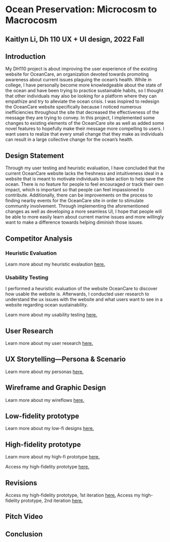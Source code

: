 # Ocean Preservation: Microcosm to Macrocosm

## Kaitlyn Li, Dh 110 UX + UI design, 2022 Fall

## Introduction
My DH110 project is about improving the user experience of the existing website for OceanCare, an organization devoted towards promoting awareness about current issues plaguing the ocean’s health. While in college, I have personally become more knowledgeable about the state of the ocean and have been trying to practice sustainable habits, so I thought that other individuals may also be looking for a platform where they can empathize and try to alleviate the ocean crisis. I was inspired to redesign the OceanCare website specifically because I noticed numerous inefficiencies throughout the site that decreased the effectiveness of the message they are trying to convey. In this project, I implemented some changes to existing elements of the OceanCare site as well as added some novel features to hopefully make their message more compelling to users. I want users to realize that every small change that they make as individuals can result in a large collective change for the ocean’s health.
## Design Statement
Through my user testing and heuristic evaluation, I have concluded that the current OceanCare website lacks the freshness and intuitiveness ideal in a website that is meant to motivate individuals to take action to help save the ocean. There is no feature for people to feel encouraged or track their own impact, which is important so that people can feel impassioned to contribute. Additionally, there can be improvements on the process to finding nearby events for the OceanCare site in order to stimulate community involvement. Through implementing the aforementioned changes as well as developing a more seamless UI, I hope that people will be able to more easily learn about current marine issues and more willingly want to make a difference towards helping diminish those issues.

## Competitor Analysis
### Heuristic Evaluation
Learn more about my heuristic evalaution [here.](https://github.com/kaittli/DH110-22F/blob/main/assignment01/README.md)
### Usability Testing
I performed a heuristic evaluation of the website OceanCare to discover how usable the website is. Afterwards, I conducted user research to understand the ux issues with the website and what users want to see in a website regarding ocean sustainability.

Learn more about my usability testing [here.](https://github.com/kaittli/DH110-22F/blob/main/assignment02/README.md)

## User Research
Learn more about my user research [here.](https://github.com/kaittli/DH110-22F/blob/main/assignment03/README.md)
## UX Storytelling—Persona & Scenario
Learn more about my personas [here.](https://github.com/kaittli/DH110-22F/blob/main/assignment04/README.md)
## Wireframe and Graphic Design
Learn more about my wireflows [here.](https://github.com/kaittli/DH110-22F/blob/main/assignment05/README.md)
## Low-fidelity prototype
Learn more about my low-fi designs [here.](https://github.com/kaittli/DH110-22F/blob/main/assignment06/README.md)
## High-fidelity prototype
Learn more about my high-fi prototype [here.](https://github.com/kaittli/DH110-22F/blob/main/assignment07/README.md)

Access my high-fidelity prototype [here.](https://www.figma.com/proto/9dtRHXEObBjDwFgdwTQRGm/Hifi-prototype?node-id=4%3A152&scaling=scale-down&page-id=0%3A1&starting-point-node-id=4%3A152)
## Revisions
Access my high-fidelity prototype, 1st iteration [here.](https://www.figma.com/proto/9dtRHXEObBjDwFgdwTQRGm/Hifi-prototype?node-id=159%3A778&scaling=scale-down&page-id=156%3A283&starting-point-node-id=159%3A778)
Access my high-fidelity prototype, 2nd iteration [here.](https://www.figma.com/proto/9dtRHXEObBjDwFgdwTQRGm/Hifi-prototype?node-id=365%3A1233&scaling=scale-down&page-id=365%3A668&starting-point-node-id=365%3A1233)
## Pitch Video

## Conclusion

